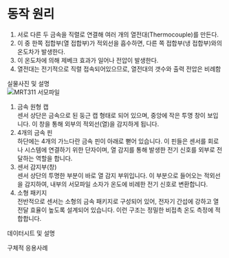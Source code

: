 # 동작 원리
1) 서로 다른 두 금속을 직렬로 연결해 여러 개의 열전대(Thermocouple)를 만든다.
2) 이 중 한쪽 접합부(열 접합부)가 적외선을 흡수하면, 다른 쪽 접합부(냉 접합부)와의 온도차가 발생한다.
3) 이 온도차에 의해 제베크 효과가 일어나 전압이 발생한다.
4) 열전대는 전기적으로 직렬 접속되어있으므로, 열전대의 갯수와 출력 전압은 비례함


실물사진 및 설명  
![MRT311 서모파일](https://m.vctec.co.kr/web/product/big/202211/3a1b01043832e20e3b52843221e3193c.jpg)  
1. 금속 원형 캡  
센서 상단은 금속으로 된 둥근 캡 형태로 되어 있으며, 중앙에 작은 투명 창이 보입니다. 이 창을 통해 외부의 적외선(열)을 감지하게 됩니다.  
2. 4개의 금속 핀  
하단에는 4개의 가느다란 금속 핀이 아래로 뻗어 있습니다. 이 핀들은 센서를 회로나 시스템에 연결하기 위한 단자이며, 열 감지를 통해 발생한 전기 신호를 외부로 전달하는 역할을 합니다.  
3. 센서 감지부(창)  
센서 상단의 투명한 부분이 바로 열 감지 부위입니다. 이 부분으로 들어오는 적외선을 감지하여, 내부의 서모파일 소자가 온도에 비례한 전기 신호로 변환합니다.  
4. 소형 패키지  
전반적으로 센서는 소형의 금속 패키지로 구성되어 있어, 전자기 간섭에 강하고 열 전달 효율이 높도록 설계되어 있습니다. 이런 구조는 정밀한 비접촉 온도 측정에 적합합니다.  

데이터시트 및 설명

구체적 응용사례
